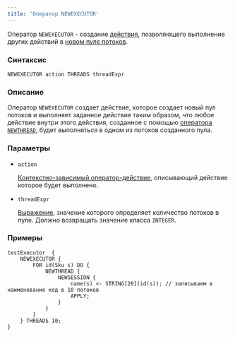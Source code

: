 ```yaml
---
title: 'Оператор NEWEXECUTOR'
---
```


Оператор `NEWEXECUTOR` - создание [действия](Actions.md), позволяющего выполнение других действий в [новом пуле потоков](New_threads_NEWTHREAD_NEWEXECUTOR.md).

### Синтаксис

```
NEWEXECUTOR action THREADS threadExpr
```

### Описание

Оператор `NEWEXECUTOR` создает действие, которое создает новый пул потоков и выполняет заданное действие таким образом, что любое действие внутри этого действия, созданное с помощью [оператора `NEWTHREAD`](NEWTHREAD_operator.md), будет выполняться в одном из потоков созданного пула. 

### Параметры

- `action`

    [Контекстно-зависимый оператор-действие](Action_operators.md#contextdependent), описывающий действие которое будет выполнено.

- `threadExpr`

    [Выражение](Expression.md), значение которого определяет количество потоков в пуле. Должно возвращать значение класса `INTEGER`. 

### Примеры

```lsf
testExecutor  {
    NEWEXECUTOR {
        FOR id(Sku s) DO {
            NEWTHREAD {
                NEWSESSION {
                    name(s) <- STRING[20](id(s)); // записываем в наименование код в 10 потоков
                    APPLY;
                }
            }
        }
    } THREADS 10;
}
```
